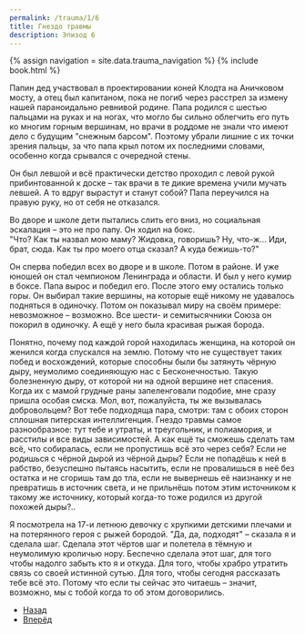 ```yaml
---
permalink: /trauma/1/6
title: Гнездо травмы
description: Эпизод 6
---
```

{% assign navigation  = site.data.trauma_navigation %}
{% include book.html %}

Папин дед участвовал в проектировании коней Клодта на Аничковом мосту, а отец был капитаном, пока не погиб через расстрел за измену нашей параноидально ревнивой родине. Папа родился с шестью пальцами на руках и на ногах, что могло бы сильно облегчить его путь ко многим горным вершинам, но врачи в роддоме не знали что имеют дело с будущим "снежным барсом". Поэтому убрали лишние с их точки зрения пальцы, за что папа крыл потом их последними словами, особенно когда срывался с очередной стены.

Он был левшой и всё практически детство проходил с левой рукой прибинтованной к доске – так врачи в те дикие времена учили мучать левшей. А то вдруг вырастут и станут собой? Папа переучился на правую руку, но от себя не отказался.

Во дворе и школе дети пытались слить его вниз, но социальная эскалация – это не про папу. Он ходил на бокс.   
"Что? Как ты назвал мою маму? Жидовка, говоришь? Ну, что-ж… Иди, брат, сюда. Как ты про моего отца сказал? А куда бежишь-то?"

Он сперва победил всех во дворе и в школе. Потом в районе. И уже юношей он стал чемпионом Ленинграда и области. И был у него кумир в боксе. Папа вырос и победил его. После этого ему остались только горы. Он выбирал такие вершины, на которые ещё никому не удавалось подняться в одиночку. Потом он показывал миру на своём примере: невозможное – возможно. Все шести- и семитысячники Союза он покорил в одиночку. А ещё у него была красивая рыжая борода.

Понятно, почему под каждой горой находилась женщина, на которой он женился когда спускался на землю. Потому что не существует таких побед и восхождений, которые способны были бы затянуть чёрную дыру, неумолимо соединяющую нас с Бесконечностью. Такую болезненную дыру, от которой ни на одной вершине нет спасения. Когда их с мамой грудные раны запеленговали подобие, мне сразу пришла особая смска. Мол, вот, пожалуйста, ты же вызывалась добровольцем? Вот тебе подходяща пара, смотри: там с обоих сторон сплошная питерская интеллигенция. Гнездо травмы самое разнообразное: тут тебе и утраты, и треугольник, и полиамория, и расстилы и все виды зависимостей. А как ещё ты сможешь сделать там всё, что собиралась, если не пропустишь всё это через себя? Если не родишься с чёрной дырой из чёрной дыры? Если не попадёшь к ней в рабство, безуспешно пытаясь насытить, если не провалишься в неё без остатка и не сгоришь там до тла, если не вывернешь её наизнанку и не превратишь в источник света, и не прильнёшь потом этим источником к такому же источнику, который когда-то тоже родился из другой похожей дыры?..

Я посмотрела на 17-и летнюю девочку с хрупкими детскими плечами и на потерянного героя с рыжей бородой. "Да, да, подходят" – сказала я и сделала шаг. Сделала этот чёртов шаг и полетела в тёмную и неумолимую кроличью нору. Беспечно сделала этот шаг, для того чтобы надолго забыть кто я и откуда. Для того, чтобы храбро утратить связь со своей истинной сутью. Для того, чтобы сегодня рассказать тебе всё это. Потому что если ты сейчас это читаешь – значит, возможно, мы с тобой когда то об этом договорились.

<nav aria-label="pagination">
  <ul class="pagination justify-content-center">
    <li class="page-item">
      <a class="page-link" href="/trauma/4"><i class="bi bi-arrow-left"></i> Назад</a>
    </li>
    <li class="page-item">
      <a class="page-link" href="/trauma/6">Вперёд <i class="bi bi-arrow-right"></i></a>
    </li>
  </ul>
</nav>